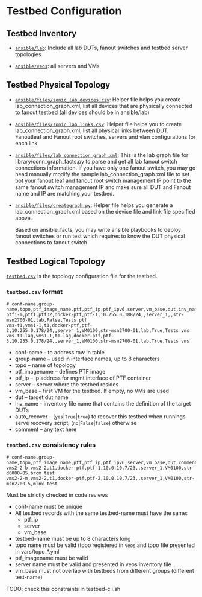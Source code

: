 # Testbed Configuration

## Testbed Inventory

- [```ansible/lab```](/ansible/lab): Include all lab DUTs, fanout switches and testbed server topologies

- [```ansible/veos```](/ansible/veos): all servers and VMs

## Testbed Physical Topology

- [```ansible/files/sonic_lab_devices.csv```](/ansible/files/sonic_lab_devices.csv): Helper file helps you create lab_connection_graph.xml, list all devices that are physically connected to fanout testbed (all devices should be in ansible/lab)

- [```ansible/files/sonic_lab_links.csv```](/ansible/files/sonic_lab_links.csv): Helper file helps you to create lab_connection_graph.xml, list all physical links between DUT, Fanoutleaf and Fanout root switches, servers and vlan configurations for each link

- [```ansible/files/lab_connection_graph.xml```](/ansible/files/lab_connection_graph.xml): This is the lab graph file for library/conn_graph_facts.py to parse and get all lab fanout switch connections information. If you have only one fanout switch, you may go head manually modify the sample lab_connection_graph.xml file to set bot your fanout leaf and fanout root switch management IP point to the same fanout switch management IP and make sure all DUT and Fanout name and IP are matching your testbed.

- [```ansible/files/creategraph.py```](/ansible/files/creategraph.py): Helper file helps you generate a lab_connection_graph.xml based on the device file and link file specified above.

     Based on ansible_facts,  you may write ansible playbooks to deploy fanout switches or run test which requires to know the DUT physical connections to fanout switch


## Testbed Logical Topology

[```testbed.csv```](/ansible/testbed.csv) is the topology configuration file for the testbed.

### ```testbed.csv``` format
```
# conf-name,group-name,topo,ptf_image_name,ptf,ptf_ip,ptf_ipv6,server,vm_base,dut,inv_name,auto_recover,comment
ptf1-m,ptf1,ptf32,docker-ptf,ptf-1,10.255.0.188/24,,server_1,,str-msn2700-01,lab,False,Tests ptf
vms-t1,vms1-1,t1,docker-ptf,ptf-2,10.255.0.178/24,,server_1,VM0100,str-msn2700-01,lab,True,Tests vms
vms-t1-lag,vms1-1,t1-lag,docker-ptf,ptf-3,10.255.0.178/24,,server_1,VM0100,str-msn2700-01,lab,True,Tests vms

```

- conf-name - to address row in table
- group-name – used in interface names, up to 8 characters
- topo – name of topology
- ptf_imagename – defines PTF image
- ptf_ip – ip address for mgmt interface of PTF container
- server – server where the testbed resides
- vm_base – first VM for the testbed. If empty, no VMs are used
- dut – target dut name
- inv_name - inventory file name that contains the definition of the target DUTs
- auto_recover - (`yes`|`True`|`true`) to recover this testbed when runnings serve recovery script, (`no`|`False`|`false`) otherwise
- comment – any text here

### ```testbed.csv``` consistency rules
```
# conf-name,group-name,topo,ptf_image_name,ptf,ptf_ip,ptf_ipv6,server,vm_base,dut,comment
vms2-2-b,vms2-2,t1,docker-ptf,ptf-1,10.0.10.7/23,,server_1,VM0100,str-d6000-05,brcm test
vms2-2-m,vms2-2,t1,docker-ptf,ptf-2,10.0.10.7/23,,server_1,VM0100,str-msn2700-5,mlnx test

```
Must be strictly checked in code reviews
 - conf-name must be unique
 - All testbed records with the same testbed-name must have the same:
   - ptf_ip
   - server
   - vm_base
 - testbed-name must be up to 8 characters long
 - topo name must be valid (topo registered in ```veos``` and topo file presented in vars/topo_*.yml
 - ptf_imagename must be valid
 - server name must be valid and presented in veos inventory file
 - vm_base must not overlap with testbeds from different groups (different test-name)

TODO: check this constraints in testbed-cli.sh

